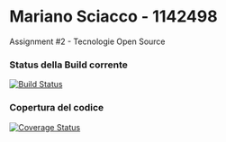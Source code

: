 # Mariano Sciacco - 1142498

Assignment #2 - Tecnologie Open Source

### Status della Build corrente

[![Build Status](https://travis-ci.org/Maxelweb/A2-TOS.svg?branch=master)](https://travis-ci.org/Maxelweb/A2-TOS)


### Copertura del codice

[![Coverage 
Status](https://coveralls.io/repos/github/Maxelweb/A2-TOS/badge.svg?branch=master)](https://coveralls.io/github/Maxelweb/A2-TOS?branch=master)

